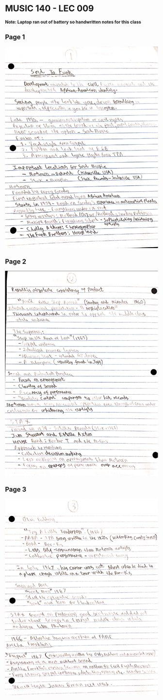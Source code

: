 # MUSIC 140 - LEC 009

**Note: Laptop ran out of battery so handwritten notes for this class**

## Page 1
![Page 1](LEC009-1.jpg)


## Page 2
![Page 2](LEC009-2.jpg)


## Page 3
![Page 3](LEC009-3.jpg)
